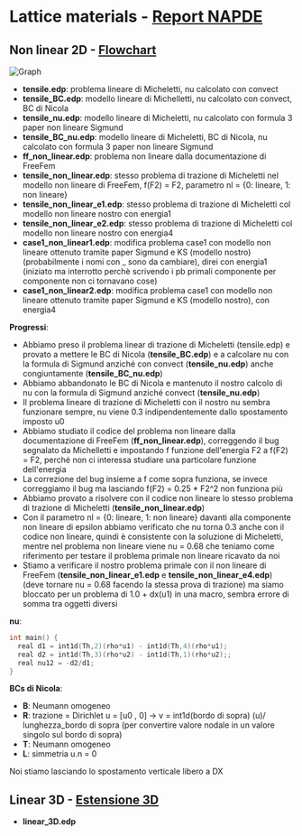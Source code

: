 # Lattice materials - [Report NAPDE](https://www.overleaf.com/project/6033cb6252d38a235a8b57a5)

## Non linear 2D - [Flowchart](https://www.overleaf.com/project/60409aad8f184877680367ce)

![Graph](https://g.gravizo.com/svg?digraph%20G%20%7B%0A%20%20subgraph%20cluster_case1_linear%20%7B%0A%20%20label%3D%22LINEAR%22%0A%20%20case1%0A%20%20%7D%0A%0A%20%20subgraph%20cluster_case1_non_linear%20%7B%0A%20%20label%3D%22NON%20LINEAR%22%0A%20%20case1%20-%3E%20case1_non_linear1%20-%3E%20case1_non_linear2%3B%0A%20%20%7D%0A%0A%20%20subgraph%20cluster_linear%20%7B%0A%20%20%20%20label%3D%22LINEAR%22%0A%20%20%20%20tensile%20-%3E%20tensile_BC%20-%3E%20tensile_BC_nu%3B%0A%20%20%20%20tensile%20-%3E%20tensile_nu%20-%3E%20tensile_BC_nu%3B%0A%20%20%7D%0A%0A%20%20subgraph%20cluster_non_linear%20%7B%0A%20%20%20%20label%3D%22NON%20LINEAR%22%0A%20%20%20%20tensile_nu%20-%3E%20tensile_non_linear%3B%0A%20%20%20%20ff_non_linear%20-%3E%20tensile_non_linear%20-%3E%20tensile_non_linear_e1%3B%0A%20%20%20%20tensile_non_linear%20-%3E%20tensile_non_linear_e4%3B%0A%20%20%7D%0A%7D%0A)

* __tensile.edp__: problema lineare di Micheletti, nu calcolato con convect
* __tensile_BC.edp__: modello lineare di Michelletti, nu calcolato con convect, BC di Nicola
* __tensile_nu.edp__: modello lineare di Micheletti, nu calcolato con formula 3 paper non lineare Sigmund
* __tensile_BC_nu.edp__: modello lineare di Micheletti, BC di Nicola, nu calcolato con formula 3 paper non lineare Sigmund
* __ff_non_linear.edp__: problema non lineare dalla documentazione di FreeFem
* __tensile_non_linear.edp__: stesso problema di trazione di Micheletti nel modello non lineare di FreeFem, f(F2) = F2, parametro nl = {0: lineare, 1: non lineare}
* __tensile_non_linear_e1.edp__: stesso problema di trazione di Micheletti col modello non lineare nostro con energia1
* __tensile_non_linear_e2.edp__: stesso problema di trazione di Micheletti col modello non lineare nostro con energia4
* __case1_non_linear1.edp__: modifica problema case1 con modello non lineare ottenuto tramite paper Sigmund e KS (modello nostro) (probabilmente i nomi con _ sono da cambiare), direi con energia1 (iniziato ma interrotto perchè scrivendo i pb primali componente per componente non ci tornavano cose)
* __case1_non_linear2.edp__: modifica problema case1 con modello non lineare ottenuto tramite paper Sigmund e KS (modello nostro), con energia4

__Progressi__:
* Abbiamo preso il problema linear di trazione di Micheletti (tensile.edp) e provato a mettere le BC di Nicola (__tensile_BC.edp__) e a calcolare nu con la formula di Sigmund anziché con convect (__tensile_nu.edp__) anche congiuntamente (__tensile_BC_nu.edp__)
* Abbiamo abbandonato le BC di Nicola e mantenuto il nostro calcolo di nu con la formula di Sigmund anziché convect (__tensile_nu.edp__)
* Il problema lineare di trazione di Micheletti con il nostro nu sembra funzionare sempre, nu viene 0.3 indipendentemente dallo spostamento imposto u0
* Abbiamo studiato il codice del problema non lineare dalla documentazione di FreeFem (__ff_non_linear.edp__), correggendo il bug segnalato da Michelletti e impostando f funzione dell'energia F2 a f(F2) = F2, perché non ci interessa studiare una particolare funzione dell'energia
* La correzione del bug insieme a f come sopra funziona, se invece correggiamo il bug ma lasciando f(F2) = 0.25 * F2^2 non funziona più
* Abbiamo provato a risolvere con il codice non lineare lo stesso problema di trazione di Micheletti (__tensile_non_linear.edp__)
* Con il parametro nl = {0: lineare, 1: non lineare} davanti alla componente non lineare di epsilon abbiamo verificato che nu torna 0.3 anche con il codice non lineare, quindi è consistente con la soluzione di Micheletti, mentre nel problema non lineare viene nu = 0.68 che teniamo come riferimento per testare il problema primale non lineare ricavato da noi
* Stiamo a verificare il nostro problema primale con il non lineare di FreeFem (__tensile_non_linear_e1.edp__ e __tensile_non_linear_e4.edp__) (deve tornare nu = 0.68 facendo la stessa prova di trazione) ma siamo bloccato per un problema di 1.0 + dx(u1) in una macro, sembra errore di somma tra oggetti diversi

__nu__:

```cpp
int main() {
  real d1 = int1d(Th,2)(rho*u1) - int1d(Th,4)(rho*u1);
  real d2 = int1d(Th,3)(rho*u2) - int1d(Th,1)(rho*u2);;
  real nu12 = -d2/d1;
}
```

__BCs di Nicola__:

* __B__: Neumann omogeneo
* __R__: trazione = Dirichlet u = [u0 , 0]  -> v = int1d(bordo di sopra) (u)/ lunghezza_bordo di sopra (per convertire valore nodale in un valore singolo sul bordo di sopra)
* __T__: Neumann omogeneo
* __L__: simmetria u.n = 0

Noi stiamo lasciando lo spostamento verticale libero a DX

## Linear 3D - [Estensione 3D](https://www.overleaf.com/project/60409af88f18480fab036998)
* __linear_3D.edp__
